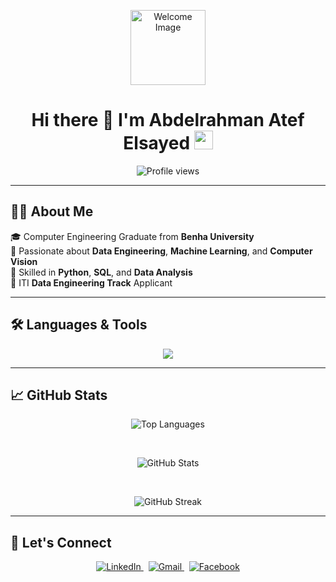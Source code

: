 <p align="center">
  <img src="https://cdn.dribbble.com/users/1787323/screenshots/10091971/media/d43c019bfeff34be8816481e843ea8c1.png" width="120" alt="Welcome Image"/>
</p>

<h1 align="center">
  Hi there 👋 I'm Abdelrahman Atef Elsayed 
  <img src="https://raw.githubusercontent.com/iampavangandhi/iampavangandhi/master/gifs/Hi.gif" width="30px">
</h1>

<p align="center">
  <img src="https://komarev.com/ghpvc/?username=Abdelrahman-Atef-Elsayed" alt="Profile views" />
</p>

---

## 🧑‍💻 About Me

🎓 Computer Engineering Graduate from **Benha University**  
🚀 Passionate about **Data Engineering**, **Machine Learning**, and **Computer Vision**  
🧠 Skilled in **Python**, **SQL**, and **Data Analysis**  
🎯 ITI **Data Engineering Track** Applicant  

---

## 🛠️ Languages & Tools

<p align="center">
  <a href="https://github.com/Abdelrahman-Atef-Elsayed">
    <img src="https://skillicons.dev/icons?i=c,cpp,java,py,html,css,js,bootstrap,nodejs,express,mongodb,mysql,git,github,docker,postman,tensorflow,pytorch,linux,vscode,idea,azure&theme=dark&perline=12" />
  </a>
</p>

---

## 📈 GitHub Stats

<p align="center">
  <img src="https://github-readme-stats.vercel.app/api/top-langs?username=Abdelrahman-Atef-Elsayed&show_icons=true&theme=gruvbox&hide_border=true&locale=en&layout=compact" alt="Top Languages" />
</p>

<br>

<p align="center">
  <img src="https://github-readme-stats.vercel.app/api?username=Abdelrahman-Atef-Elsayed&show_icons=true&theme=gruvbox&hide_border=true&locale=en" alt="GitHub Stats" />
</p>

<br>

<p align="center">
  <img src="https://github-readme-streak-stats.herokuapp.com/?user=Abdelrahman-Atef-Elsayed&theme=gruvbox" alt="GitHub Streak" />
</p>

---

## 🤝 Let's Connect

<p align="center">
  <a href="https://www.linkedin.com/in/abdulrahman-atef-elsayed/" target="_blank">
    <img src="https://img.shields.io/badge/LinkedIn-Abdulrahman_Atef_Elsayed-blue?style=for-the-badge&logo=linkedin&logoColor=white" alt="LinkedIn" />
  </a>
  &nbsp;
  <a href="mailto:abdelurahmanatef@gmail.com" target="_blank">
    <img src="https://img.shields.io/badge/Gmail-Abdelrahman_Atef-red?style=for-the-badge&logo=gmail&logoColor=white" alt="Gmail" />
  </a>
  &nbsp;
  <a href="https://web.facebook.com/abdelrahman.fleifel.9" target="_blank">
    <img src="https://img.shields.io/badge/Facebook-Abdelrahman_Atef-blue?style=for-the-badge&logo=facebook&logoColor=white" alt="Facebook" />
  </a>
</p>


